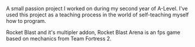 A small passion project I worked on during my second year of A-Level. I've used this project as a teaching process in the world of self-teaching myself how to program.

Rocket Blast and it's multipler addon, Rocket Blast Arena is an fps game based on mechanics from Team Fortress 2. 
